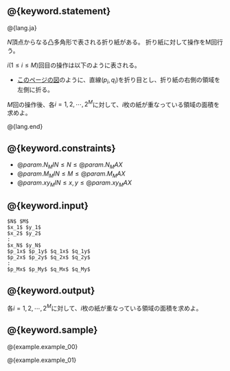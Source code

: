 ## @{keyword.statement}

@{lang.ja}

$N$頂点からなる凸多角形で表される折り紙がある。
折り紙に対して操作をM回行う。

$i(1 \leq i \leq M)$回目の操作は以下のように表される。

- [このページの図](http://judge.u-aizu.ac.jp/onlinejudge/description.jsp?id=CGL_4_C&lang=ja)のように、直線$(p_i, q_i)$を折り目とし、折り紙の右側の領域を左側に折る。

$M$回の操作後、各$i = 1, 2, \cdots, 2^M$に対して、$i$枚の紙が重なっている領域の面積を求めよ。


@{lang.end}

## @{keyword.constraints}

- $@{param.N_MIN} \leq N \leq @{param.N_MAX}$
- $@{param.M_MIN} \leq M \leq @{param.M_MAX}$
- $@{param.xy_MIN} \leq x, y \leq @{param.xy_MAX}$

## @{keyword.input}


```
$N$ $M$
$x_1$ $y_1$
$x_2$ $y_2$
:
$x_N$ $y_N$
$p_1x$ $p_1y$ $q_1x$ $q_1y$
$p_2x$ $p_2y$ $q_2x$ $q_2y$
:
$p_Mx$ $p_My$ $q_Mx$ $q_My$
```

## @{keyword.output}
各$i = 1, 2, \cdots, 2^M$に対して、$i$枚の紙が重なっている領域の面積を求めよ。

## @{keyword.sample}

@{example.example_00}

@{example.example_01}
